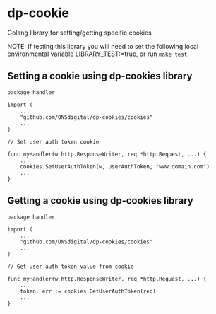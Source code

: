 # dp-cookie
Golang library for setting/getting specific cookies

NOTE: If testing this library you will need to set the following local environmental variable LIBRARY_TEST:=true, or run `make test`.

## Setting a cookie using dp-cookies library

```
package handler

import (
    ...
    "github.com/ONSdigital/dp-cookies/cookies"
    ...
)

// Set user auth token cookie

func myHandler(w http.ResponseWriter, req *http.Request, ...) {
    ...
    cookies.SetUserAuthToken(w, userAuthToken, "www.domain.com")
    ...
}
```

## Getting a cookie using dp-cookies library

```
package handler

import (
    ...
    "github.com/ONSdigital/dp-cookies/cookies"
    ...
)

// Get user auth token value from cookie

func myHandler(w http.ResponseWriter, req *http.Request, ...) {
    ...
    token, err := cookies.GetUserAuthToken(req)
    ...
}
```